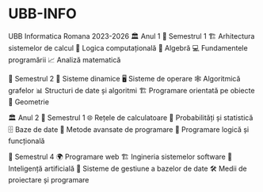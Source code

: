 # UBB-INFO
UBB Informatica Romana 2023-2026
🏛️ Anul 1
📅 Semestrul 1
  🏗️ Arhitectura sistemelor de calcul
  🤖 Logica computațională
  🔢 Algebră
  💻 Fundamentele programării
  📈 Analiză matematică

📅 Semestrul 2
  🔄 Sisteme dinamice
  🖥️ Sisteme de operare
  🕸️ Algoritmică grafelor
  📊 Structuri de date și algoritmi
  🏗️ Programare orientată pe obiecte
  📐 Geometrie

🏛️ Anul 2
📅 Semestrul 1
  🌐 Rețele de calculatoare
  🎲 Probabilități și statistică
  🗄️ Baze de date
  🚀 Metode avansate de programare
  🔗 Programare logică și funcțională

📅 Semestrul 4
  🌍 Programare web
  🏗️ Ingineria sistemelor software
  🧠 Inteligență artificială
  💾 Sisteme de gestiune a bazelor de date
  🛠️ Medii de proiectare și programare

